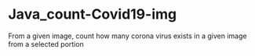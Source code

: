 # Java_count-Covid19-img
From a given image, count how many corona virus exists in a given image from a selected portion
